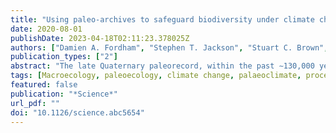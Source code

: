 ```yaml
---
title: "Using paleo-archives to safeguard biodiversity under climate change"
date: 2020-08-01
publishDate: 2023-04-18T02:11:23.378025Z
authors: ["Damien A. Fordham", "Stephen T. Jackson", "Stuart C. Brown", "Brian Huntley", "Barry W. Brook", "Dorthe Dahl-Jensen", "M. Thomas P. Gilbert", "Bette L. Otto-Bliesner", "Anders Svensson", "Spyros Theodoridis", "Janet M. Wilmshurst", "Jessie C. Buettel", "Elisabetta Canteri", "Matthew McDowell", "Ludovic Orlando", admin, "Carsten Rahbek", "David Nogues-Bravo"]
publication_types: ["2"]
abstract: "The late Quaternary paleorecord, within the past ∼130,000 years, can help to inform present-day management of the Earth's ecosystems and biota under climate change. Fordham et al. review when and where rapid climate transitions can be found in the paleoclimate record. They show how such events in Earth's history can shape our understanding of the consequences of future global warming, including rates of biodiversity loss, changes in ecosystem structure and function, and degradation in the goods and services that these ecosystems provide to humanity. They also highlight how recent developments at the intersection of paleoecology, paleoclimatology, and macroecology can provide opportunities to anticipate and manage the responses of species and ecosystems to changing climates in the Anthropocene."
tags: [Macroecology, paleoecology, climate change, palaeoclimate, process-explicit models]
featured: false
publication: "*Science*"
url_pdf: ""
doi: "10.1126/science.abc5654"
---
```


